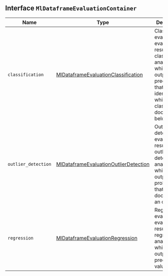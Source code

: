 ## Interface `MlDataframeEvaluationContainer`

| Name | Type | Description |
| - | - | - |
| `classification` | [MlDataframeEvaluationClassification](./MlDataframeEvaluationClassification.md) | Classification evaluation evaluates the results of a classification analysis which outputs a prediction that identifies to which of the classes each document belongs. |
| `outlier_detection` | [MlDataframeEvaluationOutlierDetection](./MlDataframeEvaluationOutlierDetection.md) | Outlier detection evaluates the results of an outlier detection analysis which outputs the probability that each document is an outlier. |
| `regression` | [MlDataframeEvaluationRegression](./MlDataframeEvaluationRegression.md) | Regression evaluation evaluates the results of a regression analysis which outputs a prediction of values. |
